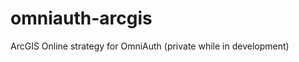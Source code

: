 omniauth-arcgis
===============

ArcGIS Online strategy for OmniAuth (private while in development)
